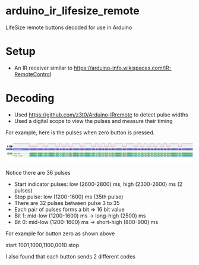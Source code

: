 # arduino_ir_lifesize_remote
LifeSize remote buttons decoded for use in Arduino

# Setup

* An IR receiver similar to https://arduino-info.wikispaces.com/IR-RemoteControl

# Decoding

* Used https://github.com/z3t0/Arduino-IRremote to detect pulse widths
* Used a digital scope to view the pulses and measure their timing

For example, here is the pulses when zero button is pressed.

![Zero button pulses](/Button-zero-pulses.PNG?raw=true)

Notice there are 36 pulses
* Start indicator pulses: low (2600-2800) ms, high (2300-2600) ms (2 pulses)
* Stop pulse: low (1200-1600) ms (35th pulse)
* There are 32 pulses between pulse 3 to 35
* Each pair of pulses forms a bit => 16 bit value
* Bit 1: mid-low (1200-1600) ms -> long-high (2500) ms
* Bit 0: mid-low (1200-1600) ms -> short-high (800-900) ms

For example for button zero as shown above

start 1001,1000,1100,0010 stop


I also found that each button sends 2 different codes


